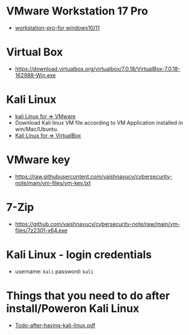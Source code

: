 
# VMware Workstation 17 Pro 
- [workstation-pro-for windows10/11](https://drive.google.com/file/d/1OD2xdLzZ3kbNDV_EQteowo7IigEDP1-c/view?usp=sharing)

# Virtual Box
- https://download.virtualbox.org/virtualbox/7.0.18/VirtualBox-7.0.18-162988-Win.exe

# Kali Linux
- [kali Linux for => VMware](https://cdimage.kali.org/kali-2024.3/kali-linux-2024.3-vmware-amd64.7z)
- Download Kali linux VM file according to VM Application installed in win/Mac/Ubuntu.
- [Kali Linux for => VirtualBox](https://cdimage.kali.org/kali-2024.1/kali-linux-2024.1-virtualbox-amd64.7z)

# VMware key
- https://raw.githubusercontent.com/vaishnavucv/cybersecurity-note/main/vm-files/vm-key.txt

# 7-Zip
- https://github.com/vaishnavucv/cybersecurity-note/raw/main/vm-files/7z2301-x64.exe

# Kali Linux - login credentials 
- username: ```kali``` password: ```kali```

# Things that you need to do after install/Poweron Kali Linux
- [Todo-after-having-kali-linux.pdf]()
